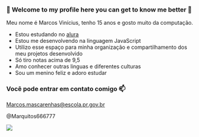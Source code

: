 ### 👻 Welcome to my profile here you can get to know me better 👻

Meu nome é Marcos Vinícius, tenho 15 anos e gosto muito da computação.

- Estou estudando no [alura](https://www.alura.com.br)
-  Estou me desenvolvendo na linguagem JavaScript
- Utilizo esse espaço para minha organização e compartilhamento dos meu projetos desenvolvido
- Só tiro notas acima de 9,5
- Amo conhecer outras linguas e diferentes culturas
- Sou um menino feliz e adoro estudar

### Você pode entrar em contato comigo  :mailbox:

Marcos.mascarenhas@escola.pr.gov.br

@Marquitos666777

![](https://tenor.com/bxhuu.gif)
